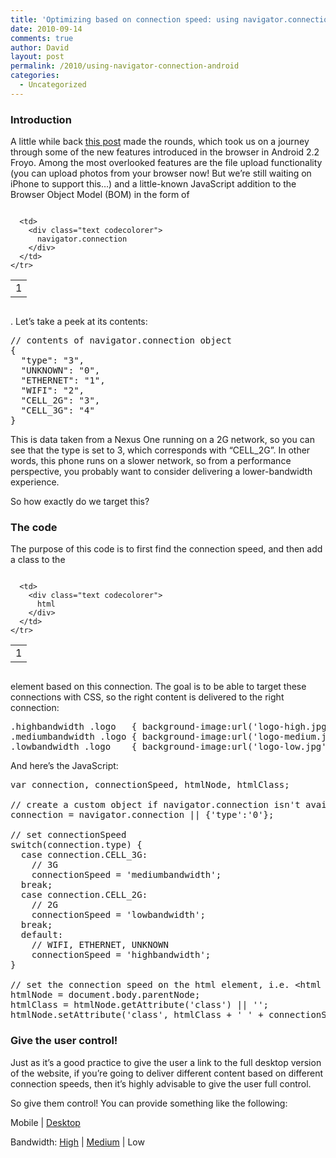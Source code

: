```yaml
---
title: 'Optimizing based on connection speed: using navigator.connection on Android 2.2+'
date: 2010-09-14
comments: true
author: David
layout: post
permalink: /2010/using-navigator-connection-android
categories:
  - Uncategorized
---
```

### Introduction

A little while back [this post][1] made the rounds, which took us on a journey through some of the new features introduced in the browser in Android 2.2 Froyo. Among the most overlooked features are the file upload functionality (you can upload photos from your browser now! But we&#8217;re still waiting on iPhone to support this&#8230;) and a little-known JavaScript addition to the Browser Object Model (BOM) in the form of

<div class="codecolorer-container text twitlight" style="overflow:auto;white-space:nowrap;width:435px;">
  <table cellspacing="0" cellpadding="0">
    <tr>
      <td class="line-numbers">
        <div>
          1<br />
        </div>
      </td>
      
      <td>
        <div class="text codecolorer">
          navigator.connection
        </div>
      </td>
    </tr>
  </table>
</div>

. Let&#8217;s take a peek at its contents:

<pre name="code" class="JScript">// contents of navigator.connection object
{
  "type": "3",
  "UNKNOWN": "0",
  "ETHERNET": "1",
  "WIFI": "2",
  "CELL_2G": "3",
  "CELL_3G": "4"
}
</pre>

This is data taken from a Nexus One running on a 2G network, so you can see that the type is set to 3, which corresponds with &#8220;CELL_2G&#8221;. In other words, this phone runs on a slower network, so from a performance perspective, you probably want to consider delivering a lower-bandwidth experience.

So how exactly do we target this?

### The code

The purpose of this code is to first find the connection speed, and then add a class to the

<div class="codecolorer-container text twitlight" style="overflow:auto;white-space:nowrap;width:435px;">
  <table cellspacing="0" cellpadding="0">
    <tr>
      <td class="line-numbers">
        <div>
          1<br />
        </div>
      </td>
      
      <td>
        <div class="text codecolorer">
          html
        </div>
      </td>
    </tr>
  </table>
</div>

element based on this connection. The goal is to be able to target these connections with CSS, so the right content is delivered to the right connection:

<pre name="code" class="CSS">.highbandwidth .logo   { background-image:url('logo-high.jpg'); }
.mediumbandwidth .logo { background-image:url('logo-medium.jpg'); }
.lowbandwidth .logo    { background-image:url('logo-low.jpg'); }
</pre>

And here&#8217;s the JavaScript:

<pre name="code" class="JScript">var connection, connectionSpeed, htmlNode, htmlClass;

// create a custom object if navigator.connection isn't available
connection = navigator.connection || {'type':'0'};

// set connectionSpeed
switch(connection.type) {
  case connection.CELL_3G:
    // 3G
    connectionSpeed = 'mediumbandwidth';
  break;
  case connection.CELL_2G:
    // 2G
    connectionSpeed = 'lowbandwidth';
  break;
  default:
    // WIFI, ETHERNET, UNKNOWN
    connectionSpeed = 'highbandwidth';
}

// set the connection speed on the html element, i.e. &lt;html class="lowbandwidth"&gt;
htmlNode = document.body.parentNode;
htmlClass = htmlNode.getAttribute('class') || '';
htmlNode.setAttribute('class', htmlClass + ' ' + connectionSpeed);
</pre>

### Give the user control!

Just as it&#8217;s a good practice to give the user a link to the full desktop version of the website, if you&#8217;re going to deliver different content based on different connection speeds, then it&#8217;s highly advisable to give the user full control.

So give them control! You can provide something like the following:

<div id="bandwidthControls">
  <p>
    Mobile | <a href="#">Desktop</a>
  </p>
  
  <p>
    Bandwidth: <a href="#">High</a> | <a href="#">Medium</a> | Low
  </p>
</div>

 [1]: http://www.mobilexweb.com/blog/android-froyo-html5-accelerometer-flash-player